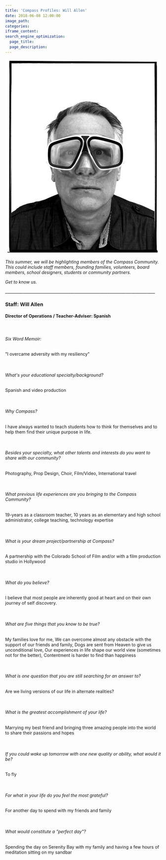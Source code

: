 ```yaml
---
title: 'Compass Profiles: Will Allen'
date: 2018-06-08 12:00:00
image_path:
categories:
iframe_content:
search_engine_optimization:
  page_title:
  page_description:
---
```


![](/assets/images/will001.png)

*This summer, we will be highlighting members of the Compass Community.&nbsp; This could include staff members, founding families, volunteers, board members, school designers, students or community partners.*

*Get to know us.*

\_\_\_\_\_\_\_\_\_\_\_\_\_\_\_\_\_\_\_\_\_\_\_\_\_\_\_\_\_\_\_\_\_\_\_\_\_\_\_\_\_\_\_\_\_\_\_\_\_\_\_\_\_\_\_\_\_\_\_\_\_\_\_\_\_\_\_\_\_\_\_\_\_\_\_\_

### Staff: Will Allen

#### Director of Operations / Teacher-Adviser: Spanish

#### &nbsp;

###### Six Word Memoir:&nbsp;

"I overcame adversity with my resiliency"

&nbsp;

###### What's your educational specialty/background?

Spanish and video production

&nbsp;

###### Why Compass?

I have always wanted to teach students how to think for themselves and to help them find their unique purpose in life.

&nbsp;

###### Besides your specialty, what other talents and interests do you want to share with our community?

Photography, Prop Design, Choir, Film/Video, International travel

&nbsp;

###### What previous life experiences are you bringing to the Compass Community?

19-years as a classroom teacher, 10 years as an elementary and high school administrator, college teaching, technology expertise

&nbsp;

###### What is your dream project/partnership at Compass?

A partnership with the Colorado School of Film and/or with a film production studio in Hollywood

&nbsp;

###### What do you believe?

I believe that most people are inherently good at heart and on their own journey of self discovery.

&nbsp;

###### What are five things that you know to be true?

My families love for me, We can overcome almost any obstacle with the support of our friends and family, Dogs are sent from Heaven to give us unconditional love, Our experiences in life shape our world view (sometimes not for the better), Contentment is harder to find than happiness

&nbsp;

###### What is one question that you are still searching for an answer to?

Are we living versions of our life in alternate realities?

&nbsp;

###### What is the greatest accomplishment of your life?

Marrying my best friend and bringing three amazing people into the world to share their passions and hopes

&nbsp;

###### If you could wake up tomorrow with one new quality or ability, what would it be?

To fly

&nbsp;

###### For what in your life do you feel the most grateful?

For another day to spend with my friends and family

&nbsp;

###### What would constitute a "perfect day"?

Spending the day on Serenity Bay with my family and having a few hours of meditation sitting on my sandbar

&nbsp;